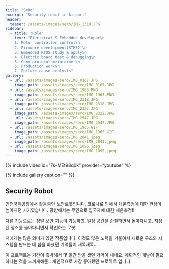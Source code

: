 ```yaml
---
title: "SeRo"
excerpt: "Security robot in Airport"
header:
  teaser: /assets/images/sero/IMG_2318.JPG
sidebar:
  - title: "Role"
    text: "Electrical & Embedded developer\n
    1. Motor controller control\n
    2. Firmware development(STM32)\n
    3. Embedded RTOS study & apply\n
    4. Electric board test & debugging\n
    5. Comm protocol maintainer\n
    6. Production work\n
    7. Failure cause analysis"
gallery:
  - url: /assets/images/sero/IMG_0167.JPG
    image_path: /assets/images/sero/IMG_0167.JPG
  - url: /assets/images/sero/IMG_1963.PNG
    image_path: /assets/images/sero/IMG_1963.PNG
  - url: /assets/images/sero/IMG_2318.JPG
    image_path: /assets/images/sero/IMG_2318.JPG
  - url: /assets/images/sero/IMG_2322.JPG
    image_path: /assets/images/sero/IMG_2322.JPG
  - url: /assets/images/sero/IMG_2547.JPG
    image_path: /assets/images/sero/IMG_2547.JPG
  - url: /assets/images/sero/IMG_1965.GIF
    image_path: /assets/images/sero/IMG_1965.GIF
  - url: /assets/images/sero/IMG_2841.jpeg
    image_path: /assets/images/sero/IMG_2841.jpeg
  - url: /assets/images/sero/IMG_1095.jpeg
    image_path: /assets/images/sero/IMG_1095.jpeg
---
```


{% include video id="7s-MEt98q0k" provider="youtube" %}

{% include gallery caption="" %}
## Security Robot

인천국제공항에서 활동중인 보안로봇입니다. 코로나로 인해서 체온측정에 대한 관심이 높아지던 시기였습니다. 
공항에서는 무인으로 입국자에 대한 체온측정!!

다른 기능으로는 정말 보안 기능이 가능하죠. 일정 공간을 순찰하면서 돌아다니고, 지정된 장소를 돌아다니면서 확인하는 로봇!

저에게는 많은 의미가 있던 작품입니다. 
이것도 많은 노력을 기울여서 새로운 구조와 시스템을 만드는 데 힘을 바쳤던 기억들이 새록새록...

이 프로젝트는 기간이 촉박해서 몇 일간 밤을 샜던 기억이 나네요. 
계획적인 개발이 필요하다는 것을 느끼게해준.. 
개인적으로 가장 좋아했던 프로젝트 입니다. 
